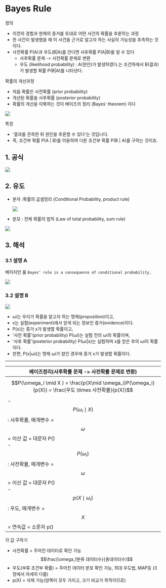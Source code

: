 # Bayes Rule 

정의 
- 이전의 경험과 현재의 증거를 토대로 어떤 사건의 확률을 추론하는 과정
- 한 사건이 발생했을 때 이 사건을 근거로 알고자 하는 사실의 가능성을 추측하는 것이다.
- 사전확률 P(A)과 우도(B|A)를 안다면 사후확률 P(A|B)를 알 수 있다
    - 사후확률 문제 -> 사전확률 문제로 변환
    - 우도 (likelihood probability) : A(원인)가 발생하였다.는 조건하에서 B(결과)가 발생할 확률 P(B|A)를 나타낸다.

확률의 개선과정
- 처음 확률은 사전확률 (prior probability) 
- 개선된 확률을 사후확률 (posterior probability) 
- 확률의 개선을 이룩하는 것이 베이즈의 정리 (Bayes' theorem) 이다

![](https://i.imgur.com/1nYH4MY.png)



특징 
- '결과를 관측한 뒤 원인을 추론할 수 있다'는 것입니다.
- 즉, 조건부 확률 P(A | B)를 이용하여 다른 조건부 확률 P(B | A)를 구하는 것이죠.


## 1. 공식 

![](https://i.imgur.com/KlPcfJn.png)


## 2. 유도 

-  분자 :확률의 곱셈정리 (Conditional Probability, product rule)

    ![](https://i.imgur.com/GM4l35r.png)



- 분모 : 전체 확률의 법칙 (Law of total probability, sum rule)

![](https://i.imgur.com/u1MKevW.png)





## 3. 해석 

### 3.1 설명 A

베이지안 룰 `Bayes’ rule is a consequence of conditional probability,`

![](https://i.imgur.com/6nxS25l.png)

### 3.2 설명 B

![](https://i.imgur.com/KkgB9to.png)


- ωi는 우리가 확률을 알고자 하는 명제(proposition)이고, 
- x는 실험(experiment)에서 얻게 되는 정보인 증거(evidence)이다. 
- P(x)는 증거 x가 발생할 확률이고, 
- '사전 확률'(prior probability) P(ωi)는 실험 전의 ωi의 확률이며, 
- '사후 확률'(posterior probability) P(ωi|x)는 실험하여 x를 얻은 후의 ωi의 확률이다. 
- 한편, P(x|ωi)는 명제 ωi가 참인 경우에 증거 x가 발생할 확률이다.




---

|베이즈정리(사후확률 문제 -> 사전확률 문제로 변환)|
|-|
|$$P(\omega_i \mid X ) = \frac{p(X\mid \omega_i)P(\omega_i}{p(X)} = \frac{우도 \times 사전확률}{p(X)}$$|
|- $$P(\omega_i \mid X )$$ : 사후확률, 매개변수 = $$\omega$$= 이산 값 = 대문자 P() <br> - $$P(\omega_i)$$ : 사전확률, 매개변수 = $$\omega$$= 이산 값 = 대문자 P() <br> - $$p(X\mid \omega_i)$$ : 우도, 매개변수 = $$X$$= 연속값 = 소문자 p()|

각 값 구하기
- 사전확률 = 주어진 데이터로 확인 가능 $$\frac{\omega_1분류 데이터수}{총데이터수}$$
- 우도(부류 조건부 확률) = 주어진 데이터 분포 확인 가능, 최대 우도법, MAP등 (3장에서 자세히 다룸)
- p(X) = 삭제 가능(양쪽이 모두 가지고, 크기 비교가 목적이므로)

